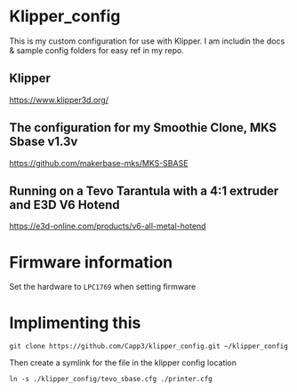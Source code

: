 # Klipper_config

This is my custom configuration for use with Klipper. I am includin the docs & sample config folders for easy ref in my repo.

## Klipper
https://www.klipper3d.org/
 
## The configuration for my Smoothie Clone, MKS Sbase v1.3v
https://github.com/makerbase-mks/MKS-SBASE

## Running on a Tevo Tarantula with a 4:1 extruder and E3D V6 Hotend
https://e3d-online.com/products/v6-all-metal-hotend

# Firmware information

Set the hardware to `LPC1769` when setting firmware 

# Implimenting this

`git clone https://github.com/Capp3/klipper_config.git ~/klipper_config`

Then create a symlink for the file in the klipper config location

`ln -s ./klipper_config/tevo_sbase.cfg ./printer.cfg`